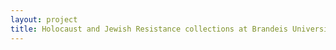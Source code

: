 ```yaml
--- 
layout: project 
title: Holocaust and Jewish Resistance collections at Brandeis University
---
```



